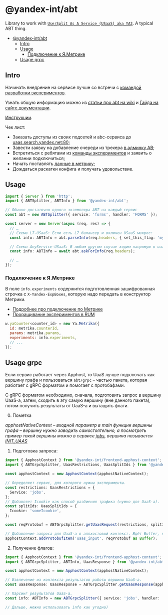 # @yandex-int/abt

Library to work with [`UserSplit As A Service (USaaS) aka YA3`](https://wiki.yandex-team.ru/jandekspoisk/kachestvopoiska/abt/uaas/).
A typical ABT thing.

<!-- toc -->
- [@yandex-int/abt](#yandex-intabt)
  - [Intro](#intro)
  - [Usage](#usage)
    - [Подключение к Я.Метрике](#подключение-к-яметрике)
  - [Usage grpc](#usage-grpc)
<!-- tocstop -->

## Intro
<!-- intro -->
Начинать внедрение на сервисе лучше со встречи с [командой разработки экспериментов](https://staff.yandex-team.ru/departments/yandex_search_tech_quality_rank_userdata_experiment/).

Узнать общую информацию можно из [статьи про abt на wiki](https://wiki.yandex-team.ru/jandekspoisk/kachestvopoiska/abt/uaas/)
и [Гайда на сайте документации](https://doc.yandex-team.ru/analytics/experiments-guide/).

[Инструкции](https://doc.yandex-team.ru/analytics-experiments-instr/index.html).

Чек лист:
- Заказать доступы из своих подсетей и abc-сервиса до [uaas.search.yandex.net:80](https://puncher.yandex-team.ru/?destination=uaas.search.yandex.net&protocol=tcp&ports=80&rules=exclude_rejected&values=all&sort=destination);
- Завести заявку на добавление очереди из трекера [в админку AB](https://doc.yandex-team.ru/analytics-experiments-instr/rm/99testing/index.html#step3);
- Встретиться с ребятами из [команды экспериментов](https://staff.yandex-team.ru/departments/yandex_search_tech_quality_rank_userdata_experiment/) и заявить о желании подключиться;
- Начать поставлять [данные в метрику](https://wiki.yandex-team.ru/jandekspoisk/kachestvopoiska/abt/metrika/#x-yandex-expboxes-crypted);
- Дождаться раскатки конфига и получать удовольствие.
<!-- introstop -->

## Usage
<!-- usage -->
```ts
import { Server } from 'http';
import { ABTSplitter, ABTInfo } from '@yandex-int/abt';

// Обычно достаточно одного экземпляра ABT на каждый сервис
const abt = new ABTSplitter({ service: 'forms', handler: 'FORMS' });

const server = new Server(async (req, res) => {
  // …
  // Схема L7-USaaS: Если есть L7 балансер и включен USaaS макрос:
  const info: ABTInfo = abt.parseInfo(req.headers, { set_this_flag: 'my-darling' });

  // Схема AnyService-USaaS: В любом другом случае ходим напрямую в uaas.search.yandex.net:
  const info: ABTInfo = await abt.askForInfo(req.headers);

  // …
});
```
<!-- usagestop -->

### Подключение к Я.Метрике
<!-- metrika -->
В поле `info.experiments` содержится подготовленная зашифрованная строчка с `X-Yandex-ExpBoxes`, которую надо передать в конструктор Метрики.

- [Подробнее про подключение по Метрике](https://wiki.yandex-team.ru/jandekspoisk/kachestvopoiska/abt/metrika/)
- [Проращивание экспериментов в RUM](https://wiki.yandex-team.ru/velocity/abt/)

```js
w.yaCounter<counter_id> = new Ya.Metrika({
  id: metrika.counterId,
  params: metrika.params,
  experiments: info.experiments,
  // ...
});
```
<!-- metrikastop -->

## Usage grpc
<!-- usagegrpc -->
Если сервис работает через Apphost, то UaaS лучше подключать как вершину графа и пользоваться `abt/grpc` – частью пакета, которая работает с gRPC форматом и помогает с протобафами.

С gRPC форматом необходимо, сначала, подготовить запрос в вершину UaaS-а, затем, сходить в эту самую вершину (вне данного пакета), потом получить результаты от UaaS-а и вытащить флаги.

0. Пометка

*apphostNativeContext – входной параметр в main функции вершины графа – вершину нужно заводить самостоятельно, а посмотреть пример такой вершины можно в сервисе [jobs](https://a.yandex-team.ru/arc/trunk/arcadia/frontend/services/jobs), вершина называется [INIT_UAAS](https://a.yandex-team.ru/arc/trunk/arcadia/frontend/services/jobs/src/entries/server/init-usersplit.ts)*

1. Подготовка запроса:
```ts
import { ApphostContext } from '@yandex-int/frontend-apphost-context';
import { ABTGrpcSplitter, UaasRestrictions, UaasSplitIds } from '@yandex-int/abt/build/grpc';

const apphostContext = new ApphostContext(apphostNativeContext);

// Определяет сервис, для которого нужны эксперименты.
const restrictions: UaasRestrictions = {
  Service: 'jobs',
};
// Добавляет Icookie как способ разбиения трафика (нужно для UaaS-а).
const splitIds: UaasSplitIds = {
  Icookie: 'someIcookie',
};

const reqProtobuf = ABTGrpcSplitter.getUaasRequest(restrictions, splitIds);

// Добавление запроса для UaaS-а в аппхостовый контекст. Ждёт Buffer, но по факту использует Uint8Array.
apphostContext.addProtobufItem('uaas_input', reqProtobuf as Buffer);
```

2. Получение флагов:
```ts
import { ApphostContext } from '@yandex-int/frontend-apphost-context';
import { ABTGrpcSplitter, ABTInfo, UaasResponse } from '@yandex-int/abt/build/grpc';

const apphostContext = new ApphostContext(apphostNativeContext);

// Извлечение из контекста результатов работы вершины UaaS-а.
const uaasResponse: UaasResponse = ABTGrpcSplitter.getUaasResponse(apphostContext, 'jobs');

// Парсинг результатов UaaS-а.
const info: ABTInfo = new ABTGrpcSplitter({ service: 'jobs', handler: 'JOBS' }).parseInfo(uaasResponse);

// Дальше, можно использовать info как угодно)
```
<!-- usagegrpcstop -->
